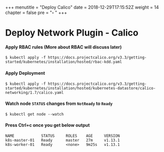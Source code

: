 +++
menutitle = "Deploy Calico"
date = 2018-12-29T17:15:52Z
weight = 14
chapter = false
pre = "<b>- </b>"
+++

# Deploy Network Plugin - Calico

#### Apply RBAC rules (More about RBAC will discuss later)
```shell
$ kubectl apply -f https://docs.projectcalico.org/v3.3/getting-started/kubernetes/installation/hosted/rbac-kdd.yaml
```
#### Apply Deployment
```shell
$ kubectl apply -f https://docs.projectcalico.org/v3.3/getting-started/kubernetes/installation/hosted/kubernetes-datastore/calico-networking/1.7/calico.yaml
```

#### Watch node `STATUS` changes from `NotReady` to `Ready`
```shell
$ kubectl get node --watch
```

#### Press Ctrl+c once you get below output
```console
NAME            STATUS     ROLES    AGE     VERSION
k8s-master-01   Ready      master   27m     v1.13.1
k8s-worker-01   Ready      <none>   9m25s   v1.13.1
```
